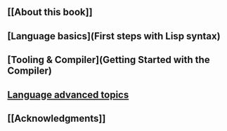 ## [[About this book]]
## [Language basics](First steps with Lisp syntax)
## [Tooling & Compiler](Getting Started with the Compiler)
## [Language advanced topics](Transducers)
## [[Acknowledgments]]
